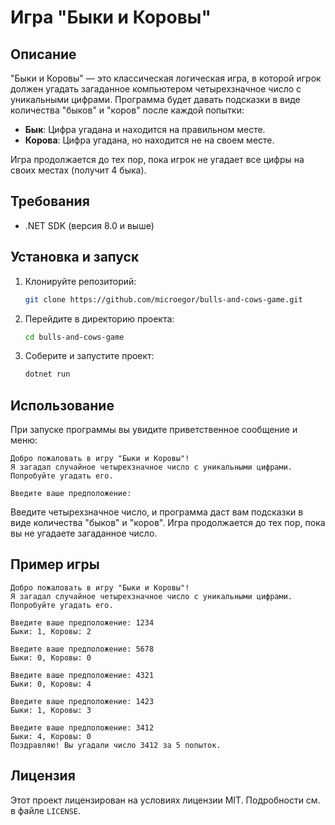 # Игра "Быки и Коровы"

## Описание

"Быки и Коровы" — это классическая логическая игра, в которой игрок должен угадать загаданное компьютером четырехзначное число с уникальными цифрами. Программа будет давать подсказки в виде количества "быков" и "коров" после каждой попытки:

- **Бык**: Цифра угадана и находится на правильном месте.
- **Корова**: Цифра угадана, но находится не на своем месте.

Игра продолжается до тех пор, пока игрок не угадает все цифры на своих местах (получит 4 быка).

## Требования

- .NET SDK (версия 8.0 и выше)

## Установка и запуск

1. Клонируйте репозиторий:
    ```sh
    git clone https://github.com/microegor/bulls-and-cows-game.git
    ```

2. Перейдите в директорию проекта:
    ```sh
    cd bulls-and-cows-game
    ```

3. Соберите и запустите проект:
    ```sh
    dotnet run
    ```

## Использование

При запуске программы вы увидите приветственное сообщение и меню:

```plaintext
Добро пожаловать в игру "Быки и Коровы"!
Я загадал случайное четырехзначное число с уникальными цифрами.
Попробуйте угадать его.

Введите ваше предположение: 
```

Введите четырехзначное число, и программа даст вам подсказки в виде количества "быков" и "коров". Игра продолжается до тех пор, пока вы не угадаете загаданное число.

## Пример игры

```plaintext
Добро пожаловать в игру "Быки и Коровы"!
Я загадал случайное четырехзначное число с уникальными цифрами.
Попробуйте угадать его.

Введите ваше предположение: 1234
Быки: 1, Коровы: 2

Введите ваше предположение: 5678
Быки: 0, Коровы: 0

Введите ваше предположение: 4321
Быки: 0, Коровы: 4

Введите ваше предположение: 1423
Быки: 1, Коровы: 3

Введите ваше предположение: 3412
Быки: 4, Коровы: 0
Поздравляю! Вы угадали число 3412 за 5 попыток.
```

## Лицензия

Этот проект лицензирован на условиях лицензии MIT. Подробности см. в файле `LICENSE`.
